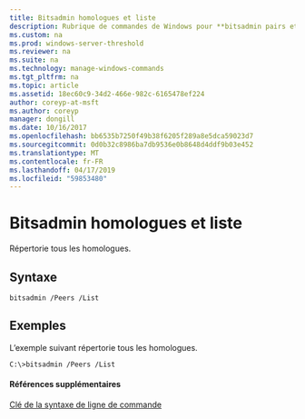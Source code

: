 ```yaml
---
title: Bitsadmin homologues et liste
description: Rubrique de commandes de Windows pour **bitsadmin pairs et répertorier** -répertorie tous les homologues.
ms.custom: na
ms.prod: windows-server-threshold
ms.reviewer: na
ms.suite: na
ms.technology: manage-windows-commands
ms.tgt_pltfrm: na
ms.topic: article
ms.assetid: 18ec60c9-34d2-466e-982c-6165478ef224
author: coreyp-at-msft
ms.author: coreyp
manager: dongill
ms.date: 10/16/2017
ms.openlocfilehash: bb6535b7250f49b38f6205f289a8e5dca59023d7
ms.sourcegitcommit: 0d0b32c8986ba7db9536e0b8648d4ddf9b03e452
ms.translationtype: MT
ms.contentlocale: fr-FR
ms.lasthandoff: 04/17/2019
ms.locfileid: "59853480"
---
```

# <a name="bitsadmin-peers-and-list"></a>Bitsadmin homologues et liste



Répertorie tous les homologues.

## <a name="syntax"></a>Syntaxe

```
bitsadmin /Peers /List 
```

## <a name="BKMK_examples"></a>Exemples

L’exemple suivant répertorie tous les homologues.
```
C:\>bitsadmin /Peers /List
```

#### <a name="additional-references"></a>Références supplémentaires

[Clé de la syntaxe de ligne de commande](command-line-syntax-key.md)